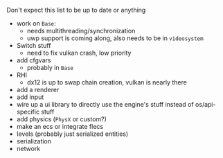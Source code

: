 Don't expect this list to be up to date or anything

* work on `Base`:
	- needs multithreading/synchronization
	- uwp support is coming along, also needs to be in `videosystem`
* Switch stuff
	- need to fix vulkan crash, low priority
* add cfgvars
	- probably in `Base`
* RHI
	- dx12 is up to swap chain creation, vulkan is nearly there
* add a renderer
* add input
* wire up a ui library to directly use the engine's stuff instead of os/api-specific stuff
* add physics (`PhysX` or custom?)
* make an ecs or integrate flecs
* levels (probably just serialized entities)
* serialization
* network
